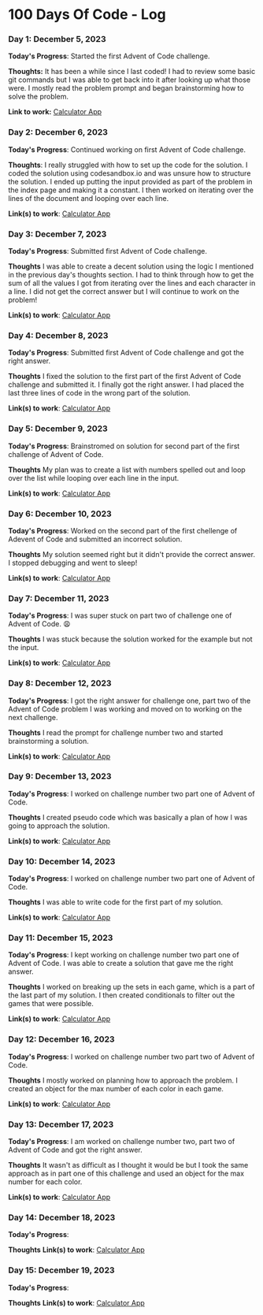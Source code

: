 # 100 Days Of Code - Log

### Day 1: December 5, 2023

**Today's Progress**: Started the first Advent of Code challenge.

**Thoughts:** It has been a while since I last coded! I had to review some basic git commands but I was able to get back into it after looking up what those were. I mostly read the problem prompt and began brainstorming how to solve the problem.

**Link to work:** [Calculator App](https://codesandbox.io/p/sandbox/romantic-gauss?)

### Day 2: December 6, 2023

**Today's Progress**: Continued working on first Advent of Code challenge.

**Thoughts**: I really struggled with how to set up the code for the solution. I coded the solution using codesandbox.io and was unsure how to structure the solution. I ended up putting the input provided as part of the problem in the index page and making it a constant. I then worked on iterating over the lines of the document and looping over each line.

**Link(s) to work**: [Calculator App](https://codesandbox.io/p/sandbox/romantic-gauss?)


### Day 3: December 7, 2023

**Today's Progress**: Submitted first Advent of Code challenge.

**Thoughts** I was able to create a decent solution using the logic I mentioned in the previous day's thoughts section. I had to think through how to get the sum of all the values I got from iterating over the lines and each character in a line. I did not get the correct answer but I will continue to work on the problem!

**Link(s) to work**: [Calculator App](https://codesandbox.io/p/sandbox/romantic-gauss?)


### Day 4: December 8, 2023

**Today's Progress**: Submitted first Advent of Code challenge and got the right answer.

**Thoughts** I fixed the solution to the first part of the first Advent of Code challenge and submitted it. I finally got the right answer. I had placed the last three lines of code in the wrong part of the solution.

**Link(s) to work**: [Calculator App](https://codesandbox.io/p/sandbox/romantic-gauss?)

### Day 5: December 9, 2023

**Today's Progress**: Brainstromed on solution for second part of the first challenge of Advent of Code.

**Thoughts** My plan was to create a list with numbers spelled out and loop over the list while looping over each line in the input.

**Link(s) to work**: [Calculator App](https://codesandbox.io/p/sandbox/romantic-gauss?)

### Day 6: December 10, 2023

**Today's Progress**: Worked on the second part of the first chellenge of Adevent of Code and submitted an incorrect solution.

**Thoughts** My solution seemed right but it didn't provide the correct answer. I stopped debugging and went to sleep!

**Link(s) to work**: [Calculator App](https://codesandbox.io/p/sandbox/romantic-gauss?)

### Day 7: December 11, 2023

**Today's Progress**: I was super stuck on part two of challenge one of Advent of Code. 😩

**Thoughts** I was stuck because the solution worked for the example but not the input.

**Link(s) to work**: [Calculator App](https://codesandbox.io/p/sandbox/romantic-gauss?)

### Day 8: December 12, 2023

**Today's Progress**: I got the right answer for challenge one, part two of the Advent of Code problem I was working and moved on to working on the next challenge.

**Thoughts**  I read the prompt for challenge number two and started brainstorming a solution.

**Link(s) to work**: [Calculator App](https://codesandbox.io/p/sandbox/romantic-gauss?)

### Day 9: December 13, 2023

**Today's Progress**: I worked on challenge number two part one of Advent of Code.

**Thoughts** I created pseudo code which was basically a plan of how I was going to approach the solution.

**Link(s) to work**: [Calculator App](https://codesandbox.io/p/sandbox/eloquent-mcnulty-2t7vcc?)

### Day 10: December 14, 2023

**Today's Progress**: I worked on challenge number two part one of Advent of Code.

**Thoughts**  I was able to write code for the first part of my solution.

**Link(s) to work**: [Calculator App](https://codesandbox.io/p/sandbox/eloquent-mcnulty-2t7vcc?)

### Day 11: December 15, 2023

**Today's Progress**: I kept working on challenge number two part one of Advent of Code. I was able to create a solution that gave me the right answer.

**Thoughts** I worked on breaking up the sets in each game, which is a part of the last part of my solution. I then created conditionals to filter out the games that were possible.

**Link(s) to work**: [Calculator App](https://codesandbox.io/p/sandbox/eloquent-mcnulty-2t7vcc?)

### Day 12: December 16, 2023

**Today's Progress**: I worked on challenge number two part two of Advent of Code.

**Thoughts** I mostly worked on planning how to approach the problem. I created an object for the max number of each color in each game.

**Link(s) to work**: [Calculator App](https://codesandbox.io/p/sandbox/eloquent-mcnulty-2t7vcc?)

### Day 13: December 17, 2023

**Today's Progress**: I am worked on challenge number two, part two of Advent of Code and got the right answer.

**Thoughts** It wasn't as difficult as I thought it would be but I took the same approach as in part one of this challenge and used an object for the max number for each color.

**Link(s) to work**: [Calculator App](https://codesandbox.io/p/sandbox/eloquent-mcnulty-2t7vcc?)

### Day 14: December 18, 2023

**Today's Progress**: 

**Thoughts** 
**Link(s) to work**: [Calculator App](https://shorturl.at/jzEU4)


### Day 15: December 19, 2023

**Today's Progress**: 

**Thoughts** 
**Link(s) to work**: [Calculator App](https://shorturl.at/jzEU4)